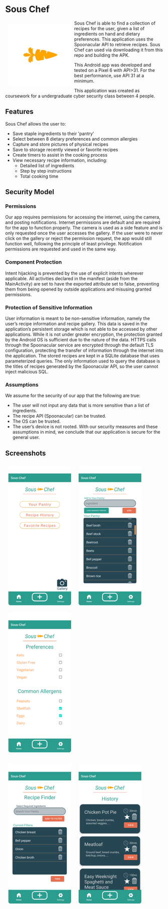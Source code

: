# Sous Chef

<img src="/app/src/main/res/drawable/carrot_3.png" align="left"
width="200" hspace="10" vspace="10">


Sous Chef is able to find a collection of recipes for the user, given a list of ingredients on hand and dietary preferences.
This application uses the Spoonacular API to retrieve recipes.
Sous Chef can used via downloading it from this repo and building the APK.

This Android app was developed and tested on a Pixel 6 with API>31. 
For the best performance, use API 31 at a minimum.

This application was created as coursework for a undergraduate cyber security class between 4 people.


## Features

Sous Chef allows the user to:
- Save staple ingredients to their 'pantry'
- Select between 8 dietary preferences and common allergies
- Capture and store pictures of physical recipes
- Save to storage recently viewed or favorite recipes
- Create timers to assist in the cooking process
- View necessary recipe information, including:
    - Detailed list of ingredients
    - Step by step instructions
    - Total cooking time

## Security Model
 
### Permissions
Our app requires permissions for accessing the internet, using the camera, and posting notifications. Internet permissions are default and are required for the app to function properly. The camera is used as a side feature and is only requested once the user accesses the gallery. 
If the user were to never click on the gallery or reject the permission request, the app would still function well, following the principle of least privilege. Notification permissions are requested and used in the same way. 

### Component Protection
Intent hijacking is prevented by the use of explicit intents wherever applicable. All activities declared in the manifest (aside from the MainActivity) are set to have the exported attribute set to false, preventing them from being opened by outside applications and misusing granted permissions.

### Protection of Sensitive Information
User information is meant to be non-sensitive information, namely the user’s recipe information and recipe gallery. This data is saved in the application’s persistent storage which is not able to be accessed by other applications. While it is not under greater encryption, the protection granted by the Android OS is sufficient due to the nature of the data. HTTPS calls through the Spoonacular service are encrypted through the default TLS configuration, protecting the transfer of information through the internet into the application. The stored recipes are kept in a SQLite database that uses parameterized queries. The only information used to query the database is the titles of recipes generated by the Spoonacular API, so the user cannot inject malicious SQL. 

### Assumptions
We assume for the security of our app that the following are true:
- The user will not input any data that is more sensitive than a list of ingredients.
- The recipe API (Spoonacular) can be trusted.
- The OS can be trusted.
- The user’s device is not rooted.
With our security measures and these assumptions in mind, we conclude that our application is secure for the general user.

## Screenshots

[<img src="/readme/sc_home.png" width="200" hspace="10" vspace="10">](/readme/sc_home.png)
[<img src="/readme/sc_pantry.png" width="200" hspace="10" vspace="10">](/readme/sc_pantry.png)
[<img src="/readme/sc_preferences.png" width="200" hspace="10" vspace="10">](/readme/sc_preferences.png)


[<img src="/readme/sc_create.png" width="200" hspace="10" vspace="10">](/readme/sc_create.png)
[<img src="/readme/sc_history.png" width="200" hspace="10" vspace="10">](/readme/sc_history.png)

